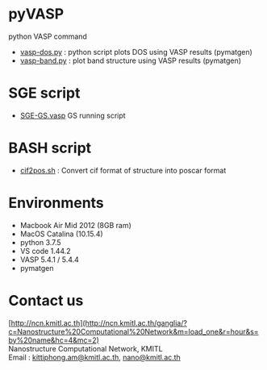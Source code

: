 # pyVASP
python VASP command

- [vasp-dos.py](https://github.com/kittiphong-am/pyVASP/blob/master/vasp-dos.py) : python script plots DOS using VASP results (pymatgen)
- [vasp-band.py](https://github.com/kittiphong-am/pyVASP/blob/master/vasp-band.py) : plot band structure using VASP results (pymatgen)


# SGE script
- [SGE-GS.vasp](https://github.com/kittiphong-am/pyVASP/blob/master/VASP-GS.sge) GS running script


# BASH script
- [cif2pos.sh](https://github.com/kittiphong-am/pyVASP/blob/master/cif2pos.sh) : Convert cif format of structure into poscar format


# Environments
- Macbook Air Mid 2012 (8GB ram)
- MacOS Catalina (10.15.4)
- python 3.7.5
- VS code 1.44.2
- VASP 5.4.1 / 5.4.4
- pymatgen 


# Contact us
[http://ncn.kmitl.ac.th](http://ncn.kmitl.ac.th/ganglia/?c=Nanostructure%20Computational%20Network&m=load_one&r=hour&s=by%20name&hc=4&mc=2)<br>
Nanostructure Computational Network, KMITL<br>
Email : kittiphong.am@kmitl.ac.th, nano@kmitl.ac.th
